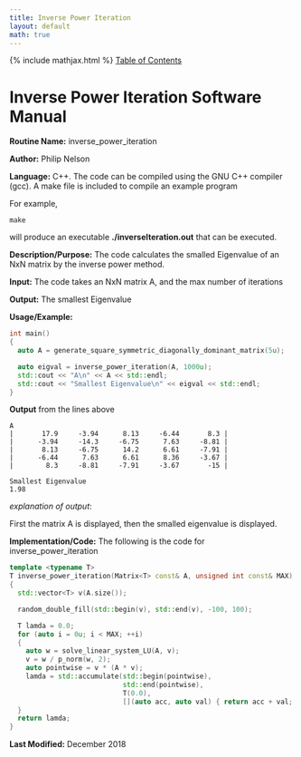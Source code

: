 ```yaml
---
title: Inverse Power Iteration
layout: default
math: true
---
```

{% include mathjax.html %}
<a href="https://philipnelson5.github.io/math4610/SoftwareManual"> Table of Contents </a>
# Inverse Power Iteration Software Manual

**Routine Name:** inverse_power_iteration

**Author:** Philip Nelson

**Language:** C++. The code can be compiled using the GNU C++ compiler (gcc). A make file is included to compile an example program

For example,

```
make
```

will produce an executable **./inverseIteration.out** that can be executed.

**Description/Purpose:** The code calculates the smalled Eigenvalue of an NxN matrix by the inverse power method.

**Input:** The code takes an NxN matrix A, and the max number of iterations

**Output:** The smallest Eigenvalue

**Usage/Example:**

``` cpp
int main()
{
  auto A = generate_square_symmetric_diagonally_dominant_matrix(5u);

  auto eigval = inverse_power_iteration(A, 1000u);
  std::cout << "A\n" << A << std::endl;
  std::cout << "Smallest Eigenvalue\n" << eigval << std::endl;
}
```

**Output** from the lines above
```
A
|       17.9     -3.94      8.13     -6.44       8.3 |
|      -3.94     -14.3     -6.75      7.63     -8.81 |
|       8.13     -6.75      14.2      6.61     -7.91 |
|      -6.44      7.63      6.61      8.36     -3.67 |
|        8.3     -8.81     -7.91     -3.67       -15 |

Smallest Eigenvalue
1.98
```

_explanation of output_:

First the matrix A is displayed, then the smalled eigenvalue is displayed. 

**Implementation/Code:** The following is the code for inverse_power_iteration

``` cpp
template <typename T>
T inverse_power_iteration(Matrix<T> const& A, unsigned int const& MAX)
{
  std::vector<T> v(A.size());

  random_double_fill(std::begin(v), std::end(v), -100, 100);

  T lamda = 0.0;
  for (auto i = 0u; i < MAX; ++i)
  {
    auto w = solve_linear_system_LU(A, v);
    v = w / p_norm(w, 2);
    auto pointwise = v * (A * v);
    lamda = std::accumulate(std::begin(pointwise),
                            std::end(pointwise),
                            T(0.0),
                            [](auto acc, auto val) { return acc + val; });
  }
  return lamda;
}
```

**Last Modified:** December 2018
